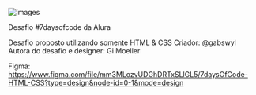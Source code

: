 ![images](https://github.com/gabswyl/7daysofcode/assets/129692053/9273508b-3d23-4a3f-a0a8-3c05cd41be3b)


Desafio #7daysofcode da Alura 

Desafio proposto utilizando somente HTML & CSS
Criador: @gabswyl 
Autora do desafio e designer: Gi Moeller


Figma: https://www.figma.com/file/mm3MLozvUDGhDRTxSLlGL5/7daysOfCode-HTML-CSS?type=design&node-id=0-1&mode=design
